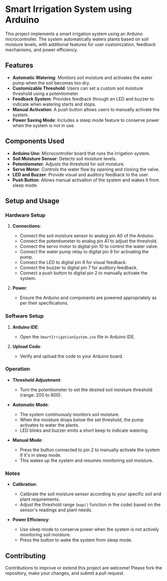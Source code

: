 # Smart Irrigation System using Arduino

This project implements a smart irrigation system using an Arduino microcontroller. The system automatically waters plants based on soil moisture levels, with additional features for user customization, feedback mechanisms, and power efficiency.

## Features

- **Automatic Watering**: Monitors soil moisture and activates the water pump when the soil becomes too dry.
- **Customizable Threshold**: Users can set a custom soil moisture threshold using a potentiometer.
- **Feedback System**: Provides feedback through an LED and buzzer to indicate when watering starts and stops.
- **Manual Activation**: A push button allows users to manually activate the system.
- **Power Saving Mode**: Includes a sleep mode feature to conserve power when the system is not in use.

## Components Used

- **Arduino Uno**: Microcontroller board that runs the irrigation system.
- **Soil Moisture Sensor**: Detects soil moisture levels.
- **Potentiometer**: Adjusts the threshold for soil moisture.
- **Servo Motor**: Controls the water flow by opening and closing the valve.
- **LED and Buzzer**: Provide visual and auditory feedback to the user.
- **Push Button**: Allows manual activation of the system and wakes it from sleep mode.

## Setup and Usage

### Hardware Setup

1. **Connections**:
   - Connect the soil moisture sensor to analog pin A0 of the Arduino.
   - Connect the potentiometer to analog pin A1 to adjust the threshold.
   - Connect the servo motor to digital pin 10 to control the water valve.
   - Connect the water pump relay to digital pin 9 for activating the pump.
   - Connect the LED to digital pin 8 for visual feedback.
   - Connect the buzzer to digital pin 7 for auditory feedback.
   - Connect a push button to digital pin 2 to manually activate the system.

2. **Power**:
   - Ensure the Arduino and components are powered appropriately as per their specifications.

### Software Setup

1. **Arduino IDE**:
   - Open the `SmartIrrigationSystem.ino` file in Arduino IDE.

2. **Upload Code**:
   - Verify and upload the code to your Arduino board.

### Operation

- **Threshold Adjustment**:
  - Turn the potentiometer to set the desired soil moisture threshold (range: 200 to 800).

- **Automatic Mode**:
  - The system continuously monitors soil moisture.
  - When the moisture drops below the set threshold, the pump activates to water the plants.
  - LED blinks and buzzer emits a short beep to indicate watering.

- **Manual Mode**:
  - Press the button connected to pin 2 to manually activate the system if it's in sleep mode.
  - This wakes up the system and resumes monitoring soil moisture.

### Notes

- **Calibration**:
  - Calibrate the soil moisture sensor according to your specific soil and plant requirements.
  - Adjust the threshold range (`map()` function in the code) based on the sensor's readings and plant needs.

- **Power Efficiency**:
  - Use sleep mode to conserve power when the system is not actively monitoring soil moisture.
  - Press the button to wake the system from sleep mode.

## Contributing

Contributions to improve or extend this project are welcome! Please fork the repository, make your changes, and submit a pull request.
